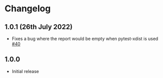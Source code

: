 # Changelog

## 1.0.1 (26th July 2022)

- Fixes a bug where the report would be empty when pytest-xdist is used [#40](https://github.com/pytest-dev/pytest-nunit/issues/40)

## 1.0.0

- Initial release
